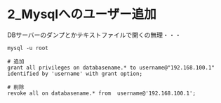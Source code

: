 2_Mysqlへのユーザー追加
===

DBサーバーのダンプとかテキストファイルで開くの無理・・・

```
mysql -u root

# 追加
grant all privileges on databasename.* to username@"192.168.100.1" identified by 'username' with grant option;

# 削除
revoke all on databasename.* from  username@'192.168.100.1';
```